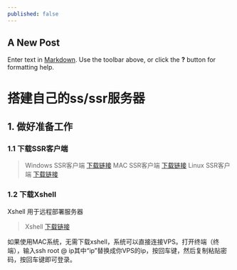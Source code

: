 ```yaml
---
published: false
---
```

## A New Post

Enter text in [Markdown](http://daringfireball.net/projects/markdown/). Use the toolbar above, or click the **?** button for formatting help.

# 搭建自己的ss/ssr服务器

## 1. 做好准备工作

### 1.1 下载SSR客户端
> Windows SSR客户端 [下载链接](https://github.com/shadowsocksr-backup/shadowsocksr-csharp/releases)
> MAC SSR客户端 [下载链接](https://github.com/shadowsocksr-backup/ShadowsocksX-NG/releases)
> Linux SSR客户端 [下载链接](https://github.com/erguotou520/electron-ssr/releases)

### 1.2 下载Xshell
Xshell 用于远程部署服务器
> Xshell [下载链接](http://45.32.141.248:8000/f/d91974d046/)

如果使用MAC系统，无需下载xshell，系统可以直接连接VPS。打开终端（终端），输入ssh root @ ip其中“ip”替换成你VPS的ip，按回车键，然后复制粘贴密码，按回车键即可登录。